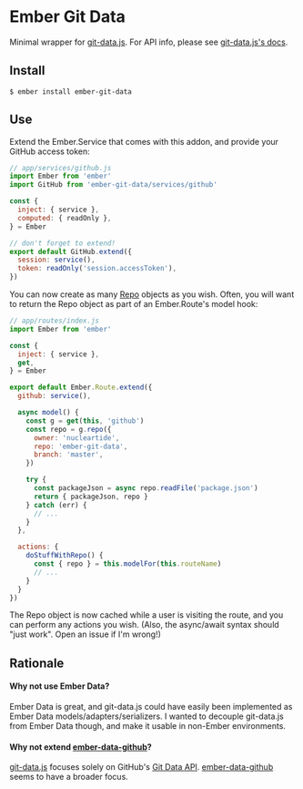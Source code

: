 
# Ember Git Data

Minimal wrapper for [git-data.js][2]. For API info, please see [git-data.js's
docs][4].

## Install

```
$ ember install ember-git-data
```

## Use

Extend the Ember.Service that comes with this addon, and provide your GitHub
access token:

```js
// app/services/github.js
import Ember from 'ember'
import GitHub from 'ember-git-data/services/github'

const {
  inject: { service },
  computed: { readOnly },
} = Ember

// don't forget to extend!
export default GitHub.extend({
  session: service(),
  token: readOnly('session.accessToken'),
})
```

You can now create as many [Repo][4] objects as you wish. Often, you will want
to return the Repo object as part of an Ember.Route's model hook:

```js
// app/routes/index.js
import Ember from 'ember'

const {
  inject: { service },
  get,
} = Ember

export default Ember.Route.extend({
  github: service(),

  async model() {
    const g = get(this, 'github')
    const repo = g.repo({
      owner: 'nucleartide',
      repo: 'ember-git-data',
      branch: 'master',
    })

    try {
      const packageJson = async repo.readFile('package.json')
      return { packageJson, repo }
    } catch (err) {
      // ...
    }
  },

  actions: {
    doStuffWithRepo() {
      const { repo } = this.modelFor(this.routeName)
      // ...
    }
  }
})
```

The Repo object is now cached while a user is visiting the route, and you can
perform any actions you wish. (Also, the async/await syntax should "just work".
Open an issue if I'm wrong!)

## Rationale

#### Why not use Ember Data?

Ember Data is great, and git-data.js could have easily been implemented as
Ember Data models/adapters/serializers. I wanted to decouple git-data.js from
Ember Data though, and make it usable in non-Ember environments.

#### Why not extend [ember-data-github][3]?

[git-data.js][1] focuses solely on GitHub's [Git Data API][1].
[ember-data-github][3] seems to have a broader focus.

[1]: https://developer.github.com/v3/git/
[2]: https://github.com/nucleartide/git-data.js
[3]: https://github.com/elwayman02/ember-data-github
[4]: https://github.com/nucleartide/git-data.js#api

